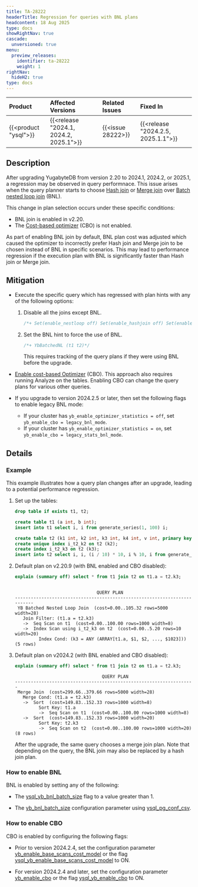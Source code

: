 ```yaml
---
title: TA-28222
headerTitle: Regression for queries with BNL plans
headcontent: 18 Aug 2025
type: docs
showRightNav: true
cascade:
  unversioned: true
menu:
  preview_releases:
    identifier: ta-28222
    weight: 1
rightNav:
  hideH2: true
type: docs
---
```


|          Product           |  Affected Versions  |  Related Issues   | Fixed In |
| :------------------------- | :------------------ | :---------------- | :------- |
| {{<product "ysql">}}       | {{<release "2024.1, 2024.2, 2025.1">}} | {{<issue 28222>}} | {{<release "2024.2.5, 2025.1.1">}} |

## Description

After upgrading YugabyteDB from version 2.20 to 2024.1, 2024.2, or 2025.1, a regression may be observed in query performnace. This issue arises when the query planner starts to choose [Hash join](/preview/architecture/query-layer/join-strategies/#hash-join) or [Merge join](/preview/architecture/query-layer/join-strategies/#merge-join) over [Batch nested loop join](/preview/architecture/query-layer/join-strategies/#batched-nested-loop-join-bnl) (BNL).

This change in plan selection occurs under these specific conditions:

- BNL join is enabled in v2.20.
- The [Cost-based optimizer](/preview/architecture/query-layer/planner-optimizer/#cost-based-optimizer-ysql) (CBO) is not enabled.

As part of enabling BNL join by default, BNL plan cost was adjusted which caused the optimizer to incorrectly prefer Hash join and Merge join to be chosen instead of BNL in specific scenarios. This may lead to performance regression if the execution plan with BNL is significantly faster than Hash join or Merge join.

## Mitigation

- Execute the specific query which has regressed with plan hints with any of the following options:

    1. Disable all the joins except BNL.

        ```sql
        /*+ Set(enable_nestloop off) Set(enable_hashjoin off) Set(enable_mergejoin off) */
        ```

    1. Set the BNL hint to force the use of BNL.

        ```sql
        /*+ YbBatchedNL (t1 t2)*/
        ```

        This requires tracking of the query plans if they were using BNL before the upgrade.

- [Enable cost-based Optimizer](/preview/best-practices-operations/ysql-yb-enable-cbo/) (CBO). This approach also requires running Analyze on the tables. Enabling CBO can change the query plans for various other queries.

- If you upgrade to version 2024.2.5 or later, then set the following flags to enable legacy BNL mode:

  - If your cluster has `yb_enable_optimizer_statistics = off`, set `yb_enable_cbo = legacy_bnl_mode`.
  - If your cluster has `yb_enable_optimizer_statistics = on`, set `yb_enable_cbo = legacy_stats_bnl_mode`.

## Details

### Example

This example illustrates how a query plan changes after an upgrade, leading to a potential performance regression.

1. Set up the tables:

    ```sql
    drop table if exists t1, t2;

    create table t1 (a int, b int);
    insert into t1 select i, i from generate_series(1, 100) i;

    create table t2 (k1 int, k2 int, k3 int, k4 int, v int, primary key (k1 asc));
    create unique index i_t2_k2 on t2 (k2);
    create index i_t2_k3 on t2 (k3);
    insert into t2 select i, i, (i / 10) * 10, i % 10, i from generate_series(1, 1000000) i;
    ```

1. Default plan on v2.20.9 (with BNL enabled and CBO disabled):

    ```sql
    explain (summary off) select * from t1 join t2 on t1.a = t2.k3;
    ```

    ```output

                                   QUERY PLAN
    --------------------------------------------------------------------------
     YB Batched Nested Loop Join  (cost=0.00..105.32 rows=5000 width=28)
       Join Filter: (t1.a = t2.k3)
       ->  Seq Scan on t1  (cost=0.00..100.00 rows=1000 width=8)
       ->  Index Scan using i_t2_k3 on t2  (cost=0.00..5.20 rows=10 width=20)
             Index Cond: (k3 = ANY (ARRAY[t1.a, $1, $2, ..., $1023]))
    (5 rows)
    ```

1. Default plan on v2024.2 (with BNL enabled and CBO disabled):

    ```sql
    explain (summary off) select * from t1 join t2 on t1.a = t2.k3;
    ```

    ```output
                                     QUERY PLAN
    --------------------------------------------------------------------
     Merge Join  (cost=299.66..379.66 rows=5000 width=28)
       Merge Cond: (t1.a = t2.k3)
       ->  Sort  (cost=149.83..152.33 rows=1000 width=8)
             Sort Key: t1.a
             ->  Seq Scan on t1  (cost=0.00..100.00 rows=1000 width=8)
       ->  Sort  (cost=149.83..152.33 rows=1000 width=20)
             Sort Key: t2.k3
             ->  Seq Scan on t2  (cost=0.00..100.00 rows=1000 width=20)
    (8 rows)
    ```

    After the upgrade, the same query chooses a merge join plan. Note that depending on the query, the BNL join may also be replaced by a hash join plan.

### How to enable BNL

BNL is enabled by setting any of the following:

- The [ysql_yb_bnl_batch_size](../../../reference/configuration/all-flags-yb-tserver/#ysql-yb-bnl-batch-size) flag to a value greater than 1.

- The [yb_bnl_batch_size](../../../reference/configuration/yb-tserver/#yb-bnl-batch-size) configuration parameter using [ysql_pg_conf_csv](../../../reference/configuration/all-flags-yb-tserver/#ysql-pg-conf-csv).

### How to enable CBO

CBO is enabled by configuring the following flags:

- Prior to version 2024.2.4, set the configuration parameter [yb_enable_base_scans_cost_model](../../../reference/configuration/yb-tserver/#yb-enable-base-scans-cost-model) or the flag [ysql_yb_enable_base_scans_cost_model](../../../reference/configuration/all-flags-yb-tserver/#ysql-yb-enable-base-scans-cost-model) to ON.

- For version 2024.2.4 and later, set the configuration parameter [yb_enable_cbo](../../../reference/configuration/yb-tserver/#yb-enable-cbo) or the flag [ysql_yb_enable_cbo](../../../reference/configuration/yb-tserver/#ysql-yb-enable-cbo) to ON.
